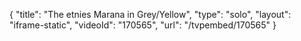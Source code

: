 {
    "title": "The etnies Marana in Grey\/Yellow",
    "type": "solo",
    "layout": "iframe-static",
    "videoId": "170565",
    "url": "\/tvpembed\/170565"
}